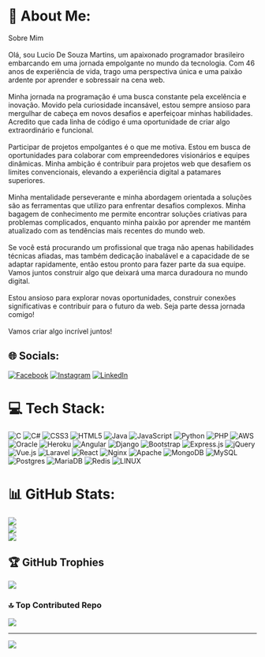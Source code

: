 # 💫 About Me:
Sobre Mim<br><br>Olá, sou Lucio De Souza Martins, um apaixonado programador brasileiro embarcando em uma jornada empolgante no mundo da tecnologia. Com 46 anos de experiência de vida, trago uma perspectiva única e uma paixão ardente por aprender e sobressair na cena web.<br><br>Minha jornada na programação é uma busca constante pela excelência e inovação. Movido pela curiosidade incansável, estou sempre ansioso para mergulhar de cabeça em novos desafios e aperfeiçoar minhas habilidades. Acredito que cada linha de código é uma oportunidade de criar algo extraordinário e funcional.<br><br>Participar de projetos empolgantes é o que me motiva. Estou em busca de oportunidades para colaborar com empreendedores visionários e equipes dinâmicas. Minha ambição é contribuir para projetos web que desafiem os limites convencionais, elevando a experiência digital a patamares superiores.<br><br>Minha mentalidade perseverante e minha abordagem orientada a soluções são as ferramentas que utilizo para enfrentar desafios complexos. Minha bagagem de conhecimento me permite encontrar soluções criativas para problemas complicados, enquanto minha paixão por aprender me mantém atualizado com as tendências mais recentes do mundo web.<br><br>Se você está procurando um profissional que traga não apenas habilidades técnicas afiadas, mas também dedicação inabalável e a capacidade de se adaptar rapidamente, então estou pronto para fazer parte da sua equipe. Vamos juntos construir algo que deixará uma marca duradoura no mundo digital.<br><br>Estou ansioso para explorar novas oportunidades, construir conexões significativas e contribuir para o futuro da web. Seja parte dessa jornada comigo!<br><br>Vamos criar algo incrível juntos!


## 🌐 Socials:
[![Facebook](https://img.shields.io/badge/Facebook-%231877F2.svg?logo=Facebook&logoColor=white)](https://facebook.com/https://www.facebook.com/lucio.martins.585/about) [![Instagram](https://img.shields.io/badge/Instagram-%23E4405F.svg?logo=Instagram&logoColor=white)](https://instagram.com/https://www.instagram.com/luciomartinsdw/) [![LinkedIn](https://img.shields.io/badge/LinkedIn-%230077B5.svg?logo=linkedin&logoColor=white)](https://linkedin.com/in/https://www.linkedin.com/in/luciomartinswebdev/) 

# 💻 Tech Stack:
![C](https://img.shields.io/badge/c-%2300599C.svg?style=for-the-badge&logo=c&logoColor=white) ![C#](https://img.shields.io/badge/c%23-%23239120.svg?style=for-the-badge&logo=c-sharp&logoColor=white) ![CSS3](https://img.shields.io/badge/css3-%231572B6.svg?style=for-the-badge&logo=css3&logoColor=white) ![HTML5](https://img.shields.io/badge/html5-%23E34F26.svg?style=for-the-badge&logo=html5&logoColor=white) ![Java](https://img.shields.io/badge/java-%23ED8B00.svg?style=for-the-badge&logo=java&logoColor=white) ![JavaScript](https://img.shields.io/badge/javascript-%23323330.svg?style=for-the-badge&logo=javascript&logoColor=%23F7DF1E) ![Python](https://img.shields.io/badge/python-3670A0?style=for-the-badge&logo=python&logoColor=ffdd54) ![PHP](https://img.shields.io/badge/php-%23777BB4.svg?style=for-the-badge&logo=php&logoColor=white) ![AWS](https://img.shields.io/badge/AWS-%23FF9900.svg?style=for-the-badge&logo=amazon-aws&logoColor=white) ![Oracle](https://img.shields.io/badge/Oracle-F80000?style=for-the-badge&logo=oracle&logoColor=white) ![Heroku](https://img.shields.io/badge/heroku-%23430098.svg?style=for-the-badge&logo=heroku&logoColor=white) ![Angular](https://img.shields.io/badge/angular-%23DD0031.svg?style=for-the-badge&logo=angular&logoColor=white) ![Django](https://img.shields.io/badge/django-%23092E20.svg?style=for-the-badge&logo=django&logoColor=white) ![Bootstrap](https://img.shields.io/badge/bootstrap-%23563D7C.svg?style=for-the-badge&logo=bootstrap&logoColor=white) ![Express.js](https://img.shields.io/badge/express.js-%23404d59.svg?style=for-the-badge&logo=express&logoColor=%2361DAFB) ![jQuery](https://img.shields.io/badge/jquery-%230769AD.svg?style=for-the-badge&logo=jquery&logoColor=white) ![Vue.js](https://img.shields.io/badge/vuejs-%2335495e.svg?style=for-the-badge&logo=vuedotjs&logoColor=%234FC08D) ![Laravel](https://img.shields.io/badge/laravel-%23FF2D20.svg?style=for-the-badge&logo=laravel&logoColor=white) ![React](https://img.shields.io/badge/react-%2320232a.svg?style=for-the-badge&logo=react&logoColor=%2361DAFB) ![Nginx](https://img.shields.io/badge/nginx-%23009639.svg?style=for-the-badge&logo=nginx&logoColor=white) ![Apache](https://img.shields.io/badge/apache-%23D42029.svg?style=for-the-badge&logo=apache&logoColor=white) ![MongoDB](https://img.shields.io/badge/MongoDB-%234ea94b.svg?style=for-the-badge&logo=mongodb&logoColor=white) ![MySQL](https://img.shields.io/badge/mysql-%2300f.svg?style=for-the-badge&logo=mysql&logoColor=white) ![Postgres](https://img.shields.io/badge/postgres-%23316192.svg?style=for-the-badge&logo=postgresql&logoColor=white) ![MariaDB](https://img.shields.io/badge/MariaDB-003545?style=for-the-badge&logo=mariadb&logoColor=white) ![Redis](https://img.shields.io/badge/redis-%23DD0031.svg?style=for-the-badge&logo=redis&logoColor=white) ![LINUX](https://img.shields.io/badge/Linux-FCC624?style=for-the-badge&logo=linux&logoColor=black)
# 📊 GitHub Stats:
![](https://github-readme-stats.vercel.app/api?username=WebDevPro-Curitiba-Pr&theme=dracula&hide_border=false&include_all_commits=false&count_private=false)<br/>
![](https://github-readme-streak-stats.herokuapp.com/?user=WebDevPro-Curitiba-Pr&theme=dracula&hide_border=false)<br/>
![](https://github-readme-stats.vercel.app/api/top-langs/?username=WebDevPro-Curitiba-Pr&theme=dracula&hide_border=false&include_all_commits=false&count_private=false&layout=compact)

## 🏆 GitHub Trophies
![](https://github-profile-trophy.vercel.app/?username=WebDevPro-Curitiba-Pr&theme=dracula&no-frame=false&no-bg=true&margin-w=4)

### 🔝 Top Contributed Repo
![](https://github-contributor-stats.vercel.app/api?username=WebDevPro-Curitiba-Pr&limit=5&theme=dark&combine_all_yearly_contributions=true)

---
[![](https://visitcount.itsvg.in/api?id=WebDevPro-Curitiba-Pr&icon=0&color=0)](https://visitcount.itsvg.in)

<!-- Proudly created with GPRM ( https://gprm.itsvg.in ) -->
